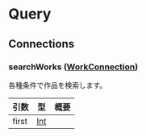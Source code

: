 # Query

## Connections

### searchWorks ([WorkConnection](./objects/work_connection.md))

各種条件で作品を検索します。

| 引数 | 型 | 概要 |
| --- | --- | --- |
| first | [Int](/ja/api/graphql/scalars/int.md) | |
